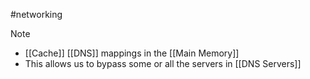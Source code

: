 #networking 
>[!note]
>- [[Cache]] [[DNS]] mappings in the [[Main Memory]]
>- This allows us to bypass some or all the servers in [[DNS Servers]]

